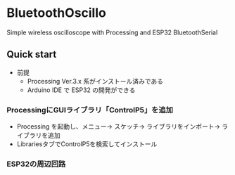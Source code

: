 # BluetoothOscillo
Simple wireless oscilloscope with Processing and ESP32 BluetoothSerial

## Quick start
- 前提
  - Processing Ver.3.x 系がインストール済みである
  - Arduino IDE で ESP32 の開発ができる
### ProcessingにGUIライブラリ「ControlP5」を追加
- Processing を起動し、メニュー→ スケッチ→ ライブラリをインポート→ ライブラリを追加
- LibrariesタブでControlP5を検索してインストール

### ESP32の周辺回路